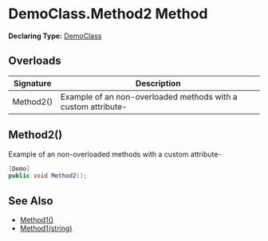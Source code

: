 # DemoClass.Method2 Method

**Declaring Type:** [DemoClass](../Type.md)

## Overloads

| Signature | Description                                                     |
| --------- | --------------------------------------------------------------- |
| Method2() | Example of an non\-overloaded methods with a custom attribute\- |

## Method2()

Example of an non\-overloaded methods with a custom attribute\-

```csharp
[Demo]
public void Method2();
```

## See Also

- [Method1()](Method1.md)
- [Method1(string)](Method1.md)
